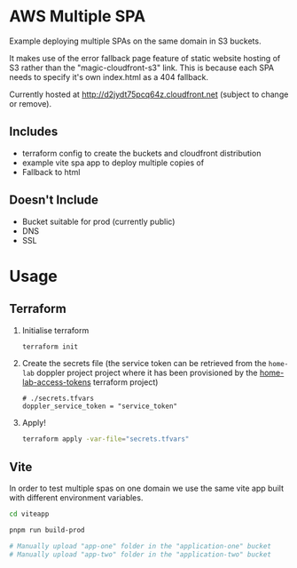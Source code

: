 # AWS Multiple SPA

Example deploying multiple SPAs on the same domain in S3 buckets.

It makes use of the error fallback page feature of static website hosting of S3 rather than the "magic-cloudfront-s3" link. This is because each SPA needs to specify it's own index.html as a 404 fallback.

Currently hosted at http://d2jydt75pcq64z.cloudfront.net (subject to change or remove).

## Includes

- terraform config to create the buckets and cloudfront distribution
- example vite spa app to deploy multiple copies of
- Fallback to html

## Doesn't Include

- Bucket suitable for prod (currently public)
- DNS
- SSL

# Usage

## Terraform

1. Initialise terraform
   ```sh
   terraform init
   ```
2. Create the secrets file (the service token can be retrieved from the `home-lab` doppler project project where it has been provisioned by the [home-lab-access-tokens](https://github.com/danielemery/home-lab-access-tokens) terraform project)
   ```
   # ./secrets.tfvars
   doppler_service_token = "service_token"
   ```
3. Apply!
   ```sh
   terraform apply -var-file="secrets.tfvars"
   ```

## Vite

In order to test multiple spas on one domain we use the same vite app built with different environment variables.

```sh
cd viteapp

pnpm run build-prod

# Manually upload "app-one" folder in the "application-one" bucket
# Manually upload "app-two" folder in the "application-two" bucket
```
